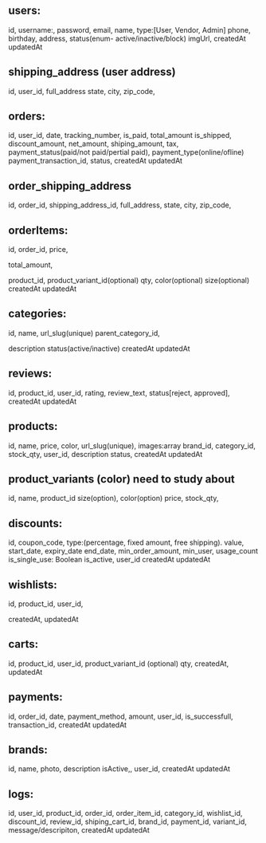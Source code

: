 <!-- ## user_role
id,
name,
created_at,
update_at, -->

## users:

id,
username:,
password,
email,
name,
type:[User, Vendor, Admin]
phone,
birthday,
address,
status(enum- active/inactive/block)
imgUrl,
createdAt
updatedAt

## shipping_address (user address)

id,
user_id,
full_address
state,
city,
zip_code,

## orders:

id,
user_id,
date,
tracking_number,
is_paid,
total_amount
is_shipped,
discount_amount,
net_amount,
shiping_amount,
tax,
payment_status(paid/not paid/pertial paid),
payment_type(online/ofline)
payment_transaction_id,
status,
createdAt
updatedAt

## order_shipping_address

id,
order_id,
shipping_address_id,
full_address,
state,
city,
zip_code,

## orderItems:

id,
order_id,
price,

<!-- parchase_price, -->

total_amount,

<!-- discount_id, -->

product_id,
product_variant_id(optional)
qty,
color(optional)
size(optional)
createdAt
updatedAt

## categories:

id,
name,
url_slug(unique)
parent_category_id,

<!-- user_id, -->

description
status(active/inactive)
createdAt
updatedAt

## reviews:

id,
product_id,
user_id,
rating,
review_text,
status[reject, approved],
createdAt
updatedAt

## products:

id,
name,
price,
color,
url_slug(unique),
images:array
brand_id,
category_id,
stock_qty,
user_id,
description
status,
createdAt
updatedAt

## product_variants (color) need to study about

id,
name,
product_id
size(option),
color(option)
price,
stock_qty,

## discounts:

id,
coupon_code,
type:(percentage, fixed amount, free shipping).
value,
start_date,
expiry_date
end_date,
min_order_amount,
min_user,
usage_count
is_single_use: Boolean
is_active,
user_id
createdAt
updatedAt

## wishlists:

id,
product_id,
user_id,
<!-- product_variant_id -->
createdAt,
updatedAt

## carts:

id,
product_id,
user_id,
product_variant_id (optional)
qty,
createdAt,
updatedAt

## payments:

id,
order_id,
date,
payment_method,
amount,
user_id,
is_successfull,
transaction_id,
createdAt
updatedAt

## brands:

id,
name,
photo,
description
isActive,,
user_id,
createdAt
updatedAt

## logs:

id,
user_id,
product_id,
order_id,
order_item_id,
category_id,
wishlist_id,
discount_id,
review_id,
shiping_cart_id,
brand_id,
payment_id,
variant_id,
message/descripiton,
createdAt
updatedAt

